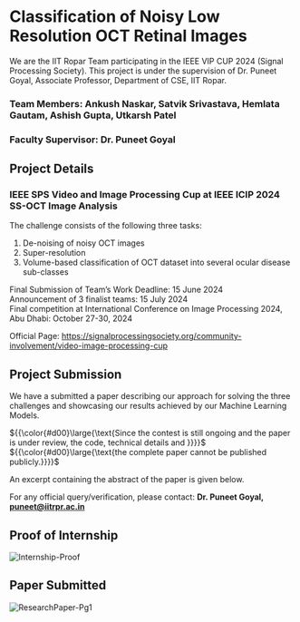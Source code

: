 # Classification of Noisy Low Resolution OCT Retinal Images

We are the IIT Ropar Team participating in the IEEE VIP CUP 2024 (Signal Processing Society). This project is under the supervision of Dr. Puneet Goyal, Associate Professor, Department of CSE, IIT Ropar.

### Team Members: Ankush Naskar, Satvik Srivastava, Hemlata Gautam, Ashish Gupta, Utkarsh Patel
### Faculty Supervisor: Dr. Puneet Goyal

## Project Details
### IEEE SPS Video and Image Processing Cup at IEEE ICIP 2024 SS-OCT Image Analysis

The challenge consists of the following three tasks:
1) De-noising of noisy OCT images
2) Super-resolution
3) Volume-based classification of OCT dataset into several ocular disease sub-classes

Final Submission of Team’s Work Deadline: 15 June 2024 <br>
Announcement of 3 finalist teams: 15 July 2024 <br>
Final competition at International Conference on Image Processing 2024, Abu Dhabi: October 27-30, 2024 <br>


Official Page: https://signalprocessingsociety.org/community-involvement/video-image-processing-cup

## Project Submission
We have a submitted a paper describing our approach for solving the three challenges and showcasing our results achieved by our Machine Learning Models. <br>

${{\color{#d00}\large{\text{Since the contest is still ongoing and the paper is under review, the code, technical details and }}}}$ <br> ${{\color{#d00}\large{\text{the complete paper cannot be published publicly.}}}}$

An excerpt containing the abstract of the paper is given below.


For any official query/verification, please contact:
**Dr. Puneet Goyal, puneet@iitrpr.ac.in**

## Proof of Internship
![Internship-Proof](https://github.com/IIT-RPR-OCT-Diagnose-2024/IEEE-VIP-Cup-ML-on-Retinal-OCT-Images/assets/123007735/9afb1b64-0077-4131-bcad-2a03724993ee)

## Paper Submitted
![ResearchPaper-Pg1](https://github.com/IIT-RPR-OCT-Diagnose-2024/IEEE-VIP-Cup-ML-on-Retinal-OCT-Images/assets/123007735/5b448638-b394-47cf-b5e4-805e607845bd)
